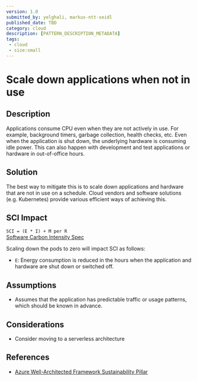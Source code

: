 ```yaml
---
version: 1.0
submitted_by: yelghali, markus-ntt-seidl
published_date: TBD
category: cloud
description: [PATTERN_DESCRIPTION_METADATA]
tags: 
 - cloud
 - size:small
---
```


# Scale down applications when not in use

## Description

Applications consume CPU even when they are not actively in use. For example, background timers, garbage collection, health checks, etc. Even when the application is shut down, the underlying hardware is consuming idle power.
This can also happen with development and test applications or hardware in out-of-office hours.


## Solution

The best way to mitigate this is to scale down applications and hardware that are not in use on a schedule. Cloud vendors and software solutions (e.g. Kubernetes) provide various efficient ways of achieving this.

## SCI Impact

`SCI = (E * I) + M per R`  
[Software Carbon Intensity Spec](https://grnsft.org/sci)

Scaling down the pods to zero will impact SCI as follows:

- `E`: Energy consumption is reduced in the hours when the application and hardware are shut down or switched off.

## Assumptions

- Assumes that the application has predictable traffic or usage patterns, which should be known in advance.

## Considerations

- Consider moving to a serverless architecture

## References

- [Azure Well-Architected Framework Sustainability Pillar](https://learn.microsoft.com/en-us/azure/architecture/framework/sustainability/sustainability-application-design)
